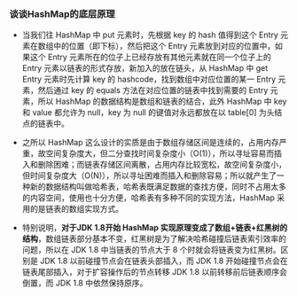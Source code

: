 
### 谈谈HashMap的底层原理

* 当我们往 HashMap 中 put 元素时，先根据 key 的 hash 值得到这个 Entry 元素在数组中的位置（即下标），然后把这个 Entry 元素放到对应的位置中，如果这个 Entry 元素所在的位子上已经存放有其他元素就在同一个位子上的 Entry 元素以链表的形式存放，新加入的放在链头，从 HashMap 中 get  Entry 元素时先计算 key 的 hashcode，找到数组中对应位置的某一 Entry 元素，然后通过 key 的 equals 方法在对应位置的链表中找到需要的 Entry 元素，所以 HashMap 的数据结构是数组和链表的结合，此外 HashMap 中 key 和 value 都允许为 null，key 为 null 的键值对永远都放在以 table[0] 为头结点的链表中。

* 之所以 HashMap 这么设计的实质是由于数组存储区间是连续的，占用内存严重，故空间复杂度大，但二分查找时间复杂度小（O(1)），所以寻址容易而插入和删除困难；而链表存储区间离散，占用内存比较宽松，故空间复杂度小，但时间复杂度大（O(N)），所以寻址困难而插入和删除容易；所以就产生了一种新的数据结构叫做哈希表，哈希表既满足数据的查找方便，同时不占用太多的内容空间，使用也十分方便，哈希表有多种不同的实现方法，HashMap 采用的是链表的数组实现方式。

* 特别说明，**对于JDK 1.8开始 HashMap 实现原理变成了数组+链表+红黑树的结构**，数组链表部分基本不变，红黑树是为了解决哈希碰撞后链表索引效率的问题，所以在 JDK 1.8 中当链表的节点大于 8 个时就会将链表变为红黑树。区别是 JDK 1.8 以前碰撞节点会在链表头部插入，而 JDK 1.8 开始碰撞节点会在链表尾部插入，对于扩容操作后的节点转移 JDK 1.8 以前转移前后链表顺序会倒置，而 JDK 1.8 中依然保持原序。
